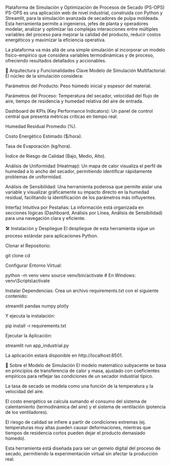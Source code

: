 Plataforma de Simulación y Optimización de Procesos de Secado (PS-OPS)
PS-OPS es una aplicación web de nivel industrial, construida con Python y Streamlit, para la simulación avanzada de secadores de pulpa moldeada. Esta herramienta permite a ingenieros, jefes de planta y operadores modelar, analizar y optimizar las complejas interacciones entre múltiples variables del proceso para mejorar la calidad del producto, reducir costos energéticos y maximizar la eficiencia operativa.

La plataforma va más allá de una simple simulación al incorporar un modelo físico-empírico que considera variables termodinámicas y de proceso, ofreciendo resultados detallados y accionables.

🌟 Arquitectura y Funcionalidades Clave
Modelo de Simulación Multifactorial: El núcleo de la simulación considera:

Parámetros del Producto: Peso húmedo inicial y espesor del material.

Parámetros del Proceso: Temperatura del secador, velocidad del flujo de aire, tiempo de residencia y humedad relativa del aire de entrada.

Dashboard de KPIs (Key Performance Indicators): Un panel de control central que presenta métricas críticas en tiempo real:

Humedad Residual Promedio (%).

Costo Energético Estimado ($/hora).

Tasa de Evaporación (kg/hora).

Índice de Riesgo de Calidad (Bajo, Medio, Alto).

Análisis de Uniformidad (Heatmap): Un mapa de calor visualiza el perfil de humedad a lo ancho del secador, permitiendo identificar rápidamente problemas de uniformidad.

Análisis de Sensibilidad: Una herramienta poderosa que permite aislar una variable y visualizar gráficamente su impacto directo en la humedad residual, facilitando la identificación de los parámetros más influyentes.

Interfaz Intuitiva por Pestañas: La información está organizada en secciones lógicas (Dashboard, Análisis por Línea, Análisis de Sensibilidad) para una navegación clara y eficiente.

🛠️ Instalación y Despliegue
El despliegue de esta herramienta sigue un proceso estándar para aplicaciones Python.

Clonar el Repositorio:

git clone <URL-de-tu-repositorio-en-GitHub>
cd <nombre-del-repositorio>

Configurar Entorno Virtual:

python -m venv venv
source venv/bin/activate  # En Windows: venv\Scripts\activate

Instalar Dependencias:
Crea un archivo requirements.txt con el siguiente contenido:

streamlit
pandas
numpy
plotly

Y ejecuta la instalación:

pip install -r requirements.txt

Ejecutar la Aplicación:

streamlit run app_industrial.py

La aplicación estará disponible en http://localhost:8501.

🧠 Sobre el Modelo de Simulación
El modelo matemático subyacente se basa en principios de transferencia de calor y masa, ajustado con coeficientes empíricos para reflejar las condiciones de un secador industrial típico.

La tasa de secado se modela como una función de la temperatura y la velocidad del aire.

El costo energético se calcula sumando el consumo del sistema de calentamiento (termodinámica del aire) y el sistema de ventilación (potencia de los ventiladores).

El riesgo de calidad se infiere a partir de condiciones extremas (ej. temperaturas muy altas pueden causar deformaciones, mientras que tiempos de residencia cortos pueden dejar el producto demasiado húmedo).

Esta herramienta está diseñada para ser un gemelo digital del proceso de secado, permitiendo la experimentación virtual sin afectar la producción real.
